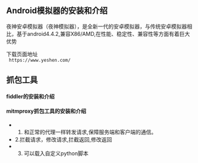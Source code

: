 ##  Android模拟器的安装和介绍

夜神安卓模拟器（夜神模拟器），是全新一代的安卓模拟器，与传统安卓模拟器相比，基于android4.4.2,兼容X86/AMD,在性能、稳定性、兼容性等方面有着巨大优势

下载页面地址   ` https://www.yeshen.com/`

## 抓包工具

#### fiddler的安装和介绍

#### mitmproxy抓包工具的安装和介绍

* 1. 和正常的代理一样转发请求,保障服务端和客户端的通信。
* 2.拦截请求，修改请求,拦截返回,修改返回
* 3. 可以载入自定义python脚本
